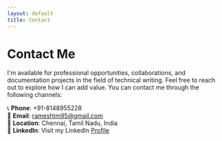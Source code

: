 ```yaml
---
layout: default
title: Contact
---
```


# Contact Me

I'm available for professional opportunities, collaborations, and documentation projects in the field of technical writing. Feel free to reach out to explore how I can add value. You can contact me through the following channels:

  📞 **Phone**: +91-8148955228  
  📧 **Email**: [rameshtm95@gmail.com](mailto:rameshtm95@gmail.com)  
  📍 **Location**: Chennai, Tamil Nadu, India  
  💼 **LinkedIn**: Visit my LinkedIn [Profile](https://www.linkedin.com/in/ramesh-t-3750a0147/)